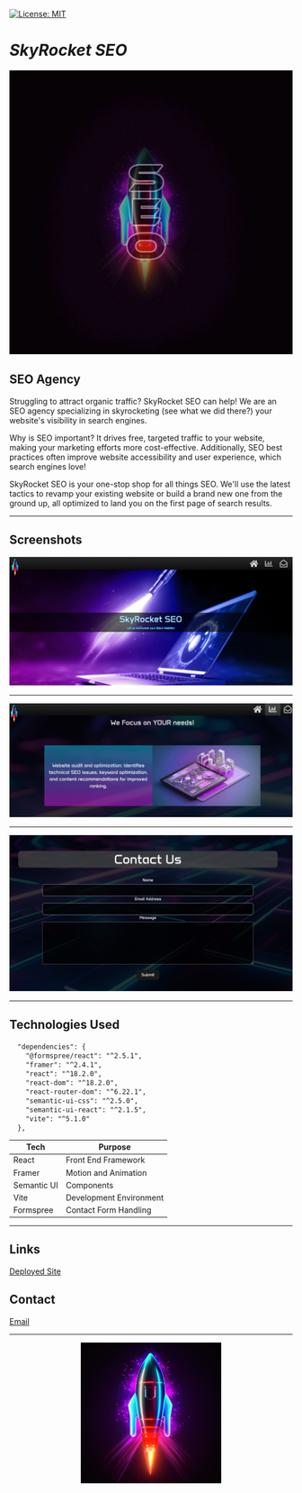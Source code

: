 <a id="badges"></a>
[![License: MIT](https://img.shields.io/badge/License-MIT-yellow.svg)](https://opensource.org/licenses/MIT)

# **_SkyRocket SEO_**

![screenshot](./src/assets/skyrocketSEOProject.jpg)

## SEO Agency

Struggling to attract organic traffic? SkyRocket SEO can help! We are an SEO agency specializing in skyrocketing (see what we did there?) your website's visibility in search engines.

Why is SEO important? It drives free, targeted traffic to your website, making your marketing efforts more cost-effective. Additionally, SEO best practices often improve website accessibility and user experience, which search engines love!

SkyRocket SEO is your one-stop shop for all things SEO. We'll use the latest tactics to revamp your existing website or build a brand new one from the ground up, all optimized to land you on the first page of search results.

---

## Screenshots

![screenshot-main](./src/assets/seo-main.png)

---

![screenshot-main](./src/assets/seo-services.png)

---

![screenshot-main](./src/assets/seo-contact.png)

---

## Technologies Used

```
  "dependencies": {
    "@formspree/react": "^2.5.1",
    "framer": "^2.4.1",
    "react": "^18.2.0",
    "react-dom": "^18.2.0",
    "react-router-dom": "^6.22.1",
    "semantic-ui-css": "^2.5.0",
    "semantic-ui-react": "^2.1.5",
    "vite": "^5.1.0"
  },
```

| Tech        | Purpose                 |
| ----------- | ----------------------- |
| React       | Front End Framework     |
| Framer      | Motion and Animation    |
| Semantic UI | Components              |
| Vite        | Development Environment |
| Formspree   | Contact Form Handling   |

---

## Links

[Deployed Site](https://seoservices.onrender.com/)

## Contact

[Email](mailto:ryan.fann@gmail.com)

---

<div align="center">

![screenshot](./src/assets/rocketShip-readme.png)

</div>
